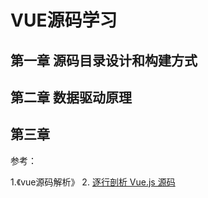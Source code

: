 # VUE源码学习

## 第一章 源码目录设计和构建方式

## 第二章 数据驱动原理

## 第三章 



参考：

1.《vue源码解析》
2. [逐行剖析 Vue.js 源码](https://nlrx-wjc.github.io/Learn-Vue-Source-Code/)